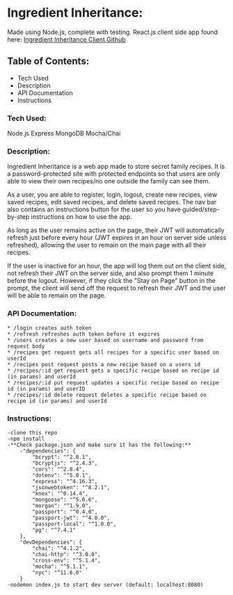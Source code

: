 # Ingredient Inheritance:
Made using Node.js, complete with testing.
React.js client side app found here: [Ingredient Inheritance Client Github](https://github.com/thinkful-ei19/megan-ing-inheritance-client)

## Table of Contents:
* Tech Used
* Description
* API Documentation
* Instructions

### Tech Used:
Node.js
Express
MongoDB
Mocha/Chai

### Description:
Ingredient Inheritance is a web app made to store secret family recipes. It is a password-protected site with protected endpoints so that users are only able to view their own recipes/no one outside the family can see them.

As a user, you are able to register, login, logout, create new recipes, view saved recipes, edit saved recipes, and delete saved recipes. The nav bar also contains an instructions button for the user so you have guided/step-by-step instructions on how to use the app.

As long as the user remains active on the page, their JWT will automatically refresh just before every hour (JWT expires in an hour on server side unless refreshed), allowing the user to remain on the main page with all their recipes.

If the user is inactive for an hour, the app will log them out on the client side, not refresh their JWT on the server side, and also prompt them 1 minute before the logout. However, if they click the "Stay on Page" button in the prompt, the client will send off the request to refresh their JWT and the user will be able to remain on the page.

### API Documentation:

    * /login creates auth token
    * /refresh refreshes auth token before it expires
    * /users creates a new user based on username and password from request body
    * /recipes get request gets all recipes for a specific user based on userId
    * /recipes post request posts a new recipe based on a users id
    * /recipes/:id get request gets a specific recipe based on recipe id (in params) and userId
    * /recipes/:id put request updates a specific recipe based on recipe id (in params) and userID
    * /recipes/:id delete request deletes a specific recipe based on recipe id (in params) and userId

### Instructions:
    -clone this repo
    -npm install
    -**Check package.json and make sure it has the following:**
        -"dependencies": {
            "bcrypt": "^2.0.1",
            "bcryptjs": "^2.4.3",
            "cors": "^2.8.4",
            "dotenv": "^5.0.1",
            "express": "^4.16.3",
            "jsonwebtoken": "^8.2.1",
            "knex": "^0.14.4",
            "mongoose": "^5.0.6",
            "morgan": "^1.9.0",
            "passport": "^0.4.0",
            "passport-jwt": "^4.0.0",
            "passport-local": "^1.0.0",
            "pg": "^7.4.1"
        },
        "devDependencies": {
            "chai": "^4.1.2",
            "chai-http": "^3.0.0",
            "cross-env": "^5.1.4",
            "mocha": "^5.1.1",
            "nyc": "^11.6.0"
        }
    -nodemon index.js to start dev server (default: localhost:8080)

